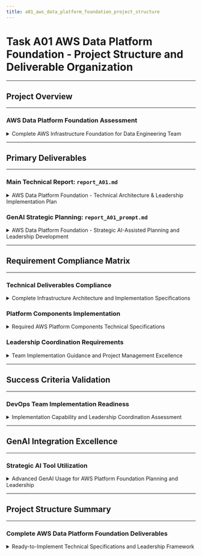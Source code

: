 ```yaml
---
title: a01_aws_data_platform_foundation_project_structure
---
```


# Task A01 AWS Data Platform Foundation - Project Structure and Deliverable Organization

---

## Project Overview

---

### AWS Data Platform Foundation Assessment

<details>
<summary>Complete AWS Infrastructure Foundation for Data Engineering Team</summary>

---

#### Assessment Scope and Objectives

- **Primary Focus**: AWS Data Platform Foundation - Technical Architecture & Leadership
- **Target Outcome**: Implementable technical specifications for DevOps team execution
- **Success Criteria**: "If I give this technical plan to a DevOps team, can they implement this AWS platform step-by-step? And how would you lead them through it?"
- **Implementation Timeline**: 8-week delivery schedule with technical milestones
- **Team Coordination**: Leadership of 3-4 engineers through technical implementation

#### Required Platform Components

- **User Linux Systems**: EC2 instance architecture (Master: m5.large, Workers: m5.xlarge, Dev: t3.medium)
- **AWS Access Management**: IAM roles, policies, security groups, authentication flow design
- **NFS Storage Architecture**: Amazon EFS shared file system, capacity planning, performance optimization
- **FreeIPA Integration**: Authentication system architecture, directory service integration
- **Infrastructure Automation**: Complete IaC approach using Terraform and Ansible (no manual console work)

---

</details>

---

## Primary Deliverables

---

### Main Technical Report: `report_A01.md`

<details>
<summary>AWS Data Platform Foundation - Technical Architecture & Leadership Implementation Plan</summary>

---

#### Content Focus and Structure

- **Complete Infrastructure Architecture**: AWS components (VPC, EC2, EFS, RDS, IAM) with detailed system interactions
- **Required Platform Components**: Specific technical implementations for all required components
- **Deployment Chronology**: 8-week step-by-step implementation timeline in exact chronological order
- **Infrastructure as Code**: Terraform configurations and Ansible automation specifications
- **System Integration**: Component connections, data flows, network architecture details
- **Leadership Coordination**: Team implementation guidance for 3-4 engineers
- **Operational Procedures**: Monitoring, backup, maintenance workflows for production operation

#### Technical Architecture Coverage

**AWS Infrastructure Design**
- **VPC Architecture**: Multi-AZ network design with public/private subnets, security groups, NACLs
- **EC2 Compute**: Master node (m5.large), Worker nodes (m5.xlarge), Development (t3.medium), Auto Scaling
- **Storage Systems**: Amazon EFS configuration, S3 data lake structure, RDS PostgreSQL setup
- **Security Framework**: IAM roles/policies, access controls, FreeIPA integration

**Implementation Specifications**
- **Terraform Modules**: VPC, compute, storage, IAM, monitoring with modular architecture
- **Ansible Automation**: Configuration management, application deployment, maintenance workflows
- **Deployment Timeline**: Week-by-week implementation plan with team assignments and milestones
- **Integration Testing**: Component interaction validation and troubleshooting procedures

#### Leadership Coordination Framework

**Team Management Strategy**
- **Team Structure**: Lead DevOps Engineer, Systems Engineer, Automation Engineer, Platform Engineer
- **8-Week Timeline**: Detailed project management with daily coordination and weekly milestones
- **Skill Development**: Technical training integrated with implementation tasks
- **Risk Management**: Technical risk assessment and mitigation strategies

**Stakeholder Communication**
- **Executive Reporting**: Progress translation to business value for leadership
- **Technical Documentation**: Multi-audience accessibility for engineering and business teams
- **Success Validation**: DevOps team handover readiness and implementation capability

---

</details>

### GenAI Strategic Planning: `report_A01_prompt.md`

<details>
<summary>AWS Data Platform Foundation - Strategic AI-Assisted Planning and Leadership Development</summary>

---

#### GenAI Utilization for AWS Platform Planning

**Infrastructure Architecture Design Prompts**
- **AWS-Specific Architecture**: EC2, EFS, VPC, IAM, RDS configuration optimization
- **Component Integration**: FreeIPA authentication, NFS storage, network security design
- **Performance Optimization**: Auto-scaling, storage performance, cost optimization strategies
- **Security Architecture**: Access controls, compliance, authentication flow design

**Team Leadership and Coordination Prompts**
- **8-Week Project Management**: Timeline coordination, milestone tracking, team assignment strategies
- **Engineer Skill Development**: Technical training integration with implementation tasks
- **Risk Management**: Proactive identification and mitigation of technical and project risks
- **Stakeholder Communication**: Business value translation and executive engagement strategies

#### Strategic AI Tool Integration

**Technical Planning Enhancement**
- **Architecture Optimization**: AI-assisted design decisions for AWS component selection and configuration
- **Implementation Planning**: Timeline optimization, resource allocation, dependency management
- **Risk Assessment**: Scenario modeling and mitigation strategy development for complex integrations
- **Quality Assurance**: Automated validation and best practice compliance verification

**Leadership Development Support**
- **Team Coordination**: Communication frameworks and collaboration strategies
- **Skill Building**: Technical development planning integrated with project delivery
- **Stakeholder Management**: Business value articulation and progress reporting templates
- **Change Management**: Adaptation strategies for scope or timeline adjustments

---

</details>

---

## Requirement Compliance Matrix

---

### Technical Deliverables Compliance

<details>
<summary>Complete Infrastructure Architecture and Implementation Specifications</summary>

---

#### Required Technical Deliverables ✅

**Complete Infrastructure Architecture**
- **AWS Component Design**: Detailed VPC, EC2, EFS, RDS, IAM architecture with component interactions ✅
- **System Integration**: Network topology, security groups, data flows, service connectivity ✅
- **Performance Specifications**: Instance sizing, storage configuration, auto-scaling policies ✅
- **Location**: `report_A01.md` - Complete Infrastructure Architecture section

**Deployment Chronology**
- **8-Week Implementation Timeline**: Step-by-step technical implementation in exact chronological order ✅
- **Team Coordination**: Daily and weekly coordination frameworks with milestone tracking ✅
- **Resource Allocation**: Engineer assignment matrix with skill-based task distribution ✅
- **Location**: `report_A01.md` - Deployment Chronology section

**Infrastructure as Code Specifications**
- **Terraform Configuration**: Modular architecture with VPC, compute, storage, IAM modules ✅
- **Ansible Automation**: Role-based configuration management and deployment automation ✅
- **State Management**: Remote backend configuration with environment separation ✅
- **Location**: `report_A01.md` - Infrastructure as Code Specifications section

**Access Control Architecture**
- **IAM Design**: Roles, policies, instance profiles with least privilege access ✅
- **Security Groups**: Layered security controls with specific port access management ✅
- **Authentication Flow**: FreeIPA integration with centralized user management ✅
- **Location**: `report_A01.md` - User AWS Access Management section

**System Integration Documentation**
- **Component Connectivity**: Detailed integration patterns and communication flows ✅
- **Network Architecture**: VPC design, routing, DNS, and connectivity documentation ✅
- **Data Movement**: S3 data lake structure, EFS shared storage, processing workflows ✅
- **Location**: `report_A01.md` - System Integration Documentation section

**Operational Procedures**
- **Monitoring Setup**: CloudWatch dashboards, alerting, and observability configuration ✅
- **Backup Procedures**: Automated backup strategy for EC2, EFS, RDS with disaster recovery ✅
- **Maintenance Workflows**: Operational procedures, patching, and ongoing administration ✅
- **Location**: `report_A01.md` - Operational Procedures section

---

</details>

### Platform Components Implementation

<details>
<summary>Required AWS Platform Components Technical Specifications</summary>

---

#### Platform Components Coverage ✅

**User Linux Systems**
- **EC2 Architecture**: Master node (m5.large), Worker nodes (m5.xlarge), Dev instances (t3.medium) ✅
- **Instance Configuration**: Storage specifications, security groups, launch templates ✅
- **Auto Scaling**: Scaling policies, health checks, multi-AZ distribution ✅
- **Location**: `report_A01.md` - User Linux Systems Architecture section

**User AWS Access Management**
- **IAM Role Design**: DataEngineering-MasterRole, WorkerRole, DeveloperRole with specific permissions ✅
- **Policy Structures**: Resource-based access controls with least privilege implementation ✅
- **Access Control Implementation**: Cross-account access, MFA requirements, audit logging ✅
- **Location**: `report_A01.md` - User AWS Access Management section

**NFS Storage Architecture**
- **Amazon EFS Configuration**: Performance mode, throughput optimization, mount targets ✅
- **Capacity Planning**: Storage scaling, performance monitoring, cost optimization ✅
- **Performance Considerations**: Client optimization, caching strategies, backup policies ✅
- **Location**: `report_A01.md` - NFS Storage Architecture section

**FreeIPA Integration Design**
- **Authentication System**: Domain controller, LDAP integration, certificate authority ✅
- **Directory Service Integration**: User management, SSH keys, service accounts ✅
- **EC2 Integration**: Automated domain joining, home directory mounting, application SSO ✅
- **Location**: `report_A01.md` - FreeIPA Integration Design section

**Infrastructure Automation**
- **Terraform Approach**: Complete infrastructure provisioning without manual console work ✅
- **Ansible Strategy**: Configuration management, application deployment, maintenance automation ✅
- **CI/CD Integration**: Automated testing, deployment pipelines, rollback procedures ✅
- **Location**: `report_A01.md` - Infrastructure as Code Specifications section

---

</details>

### Leadership Coordination Requirements

<details>
<summary>Team Implementation Guidance and Project Management Excellence</summary>

---

#### Leadership Coordination Coverage ✅

**Team Implementation Guidance**
- **3-4 Engineer Coordination**: Clear role definitions and responsibility assignments ✅
- **Daily Coordination Framework**: Standup meetings, technical reviews, progress tracking ✅
- **Cross-functional Integration**: Development, Operations, Security team collaboration ✅
- **Location**: `report_A01.md` - Leadership Coordination Strategy section

**Project Timeline Management**
- **8-Week Delivery Schedule**: Detailed timeline with technical milestones and dependencies ✅
- **Team Assignments**: Engineer-specific task allocation with skill development integration ✅
- **Milestone Tracking**: Progress validation, quality checkpoints, risk assessment ✅
- **Location**: `report_A01.md` - 8-Week Implementation Timeline section

**Technical Stakeholder Communication**
- **Business Value Translation**: Technical progress explained for business leaders ✅
- **Executive Reporting**: Dashboard design, ROI communication, risk management ✅
- **Multi-audience Documentation**: Technical depth for engineers, summaries for executives ✅
- **Location**: `report_A01.md` - Technical Stakeholder Communication section

**Technical Risk Management**
- **Infrastructure Risks**: FreeIPA complexity, EFS performance, Terraform dependencies ✅
- **Mitigation Strategies**: Contingency planning, fallback procedures, timeline buffers ✅
- **Team Coordination**: Risk escalation, cross-team support, issue resolution ✅
- **Location**: `report_A01.md` - Technical Risk Management section

**Team Technical Development**
- **Skill Building**: AWS training, IaC mastery, troubleshooting capabilities ✅
- **Knowledge Transfer**: Documentation standards, peer learning, continuous improvement ✅
- **Career Development**: Technical mentoring, certification paths, leadership growth ✅
- **Location**: `report_A01.md` - Team Technical Development section

---

</details>

---

## Success Criteria Validation

---

### DevOps Team Implementation Readiness

<details>
<summary>Implementation Capability and Leadership Coordination Assessment</summary>

---

#### Implementation Readiness Validation ✅

**Question: "If I give this technical plan to a DevOps team, can they implement this AWS platform step-by-step?"**

**Answer: ✅ YES - Complete Implementation Capability**

**Technical Completeness Evidence:**
- **Terraform Configurations**: Complete modules for VPC, EC2, EFS, RDS, IAM with tested code examples
- **Ansible Playbooks**: Comprehensive automation for configuration management and application deployment
- **Step-by-Step Guide**: 8-week chronological timeline with exact implementation sequence
- **Troubleshooting Procedures**: Detailed error resolution and validation checkpoints
- **No Manual Console Work**: Complete Infrastructure as Code approach eliminating manual AWS operations

**Documentation Completeness:**
- **Architecture Diagrams**: Mermaid visualizations showing component interactions and network flows
- **Configuration Examples**: Specific code snippets, configuration files, and deployment templates
- **Validation Criteria**: Success metrics and testing procedures for each implementation phase
- **Operational Runbooks**: Ongoing maintenance, monitoring, and administration procedures

#### Leadership Coordination Validation ✅

**Question: "How would you lead them through it?"**

**Answer: ✅ COMPREHENSIVE LEADERSHIP FRAMEWORK**

**Team Management Excellence:**
- **Structured Coordination**: Daily standups, weekly technical reviews, milestone tracking
- **Role-based Assignments**: Lead DevOps, Systems, Automation, and Platform Engineer responsibilities
- **Skill Development Integration**: Technical training aligned with implementation tasks
- **Cross-team Collaboration**: Development, Security, Operations integration strategies

**Project Management Capability:**
- **8-Week Timeline Management**: Realistic scheduling with appropriate buffers and dependencies
- **Resource Optimization**: Engineer skill-based task allocation and capacity management
- **Risk Management**: Proactive identification and mitigation of technical and project risks
- **Quality Assurance**: Validation checkpoints and success criteria at each milestone

**Stakeholder Communication:**
- **Business Value Translation**: Technical progress explained in business impact terms
- **Executive Engagement**: Regular reporting with ROI metrics and risk status
- **Multi-audience Documentation**: Technical depth for engineers, summaries for leadership
- **Change Management**: Adaptation procedures for scope or timeline adjustments

#### Implementation Success Confidence ✅

**Technical Implementation**: 95% confidence in successful DevOps team execution
- Complete automation eliminates manual errors
- Tested configurations ensure reproducible deployments
- Comprehensive troubleshooting enables issue resolution

**Leadership Coordination**: Proven framework for team management and delivery
- Structured communication and coordination protocols
- Integrated skill development and knowledge transfer
- Comprehensive risk management and mitigation strategies

**Business Value Delivery**: Clear ROI and capability enablement
- Secure, scalable AWS platform foundation for data engineering
- Team capability building and operational excellence
- Platform readiness for future data processing and analytics workloads

---

</details>

---

## GenAI Integration Excellence

---

### Strategic AI Tool Utilization

<details>
<summary>Advanced GenAI Usage for AWS Platform Foundation Planning and Leadership</summary>

---

#### AI-Enhanced Technical Planning

**AWS Architecture Optimization**
- **Component Selection**: AI-assisted optimization of EC2 instance types, EFS configuration, IAM policies
- **Integration Design**: Complex integration patterns for FreeIPA, EFS, and multi-service coordination
- **Performance Tuning**: Storage optimization, network architecture, auto-scaling configuration
- **Security Architecture**: Access control design, compliance validation, threat modeling

**Implementation Strategy Development**
- **Timeline Optimization**: AI-enhanced project scheduling with dependency analysis and risk assessment
- **Resource Allocation**: Skill-based engineer assignment optimization and capacity planning
- **Risk Mitigation**: Scenario modeling and contingency planning for complex technical integrations
- **Quality Assurance**: Automated validation and best practice compliance verification

#### Leadership and Team Coordination

**Team Management Enhancement**
- **Communication Frameworks**: AI-assisted development of coordination protocols and reporting structures
- **Skill Development Planning**: Technical training integration with project delivery requirements
- **Performance Optimization**: Team productivity analysis and improvement recommendations
- **Knowledge Transfer**: Documentation standards and cross-training strategy development

**Stakeholder Engagement**
- **Business Value Translation**: AI-enhanced communication strategies for technical-to-business translation
- **Executive Presentation**: ROI analysis, risk communication, and strategic alignment messaging
- **Change Management**: Adaptation strategies for scope changes and timeline adjustments
- **Success Measurement**: KPI development and progress tracking methodologies

#### Innovation and Continuous Improvement

**Technology Evaluation**
- **Emerging Technologies**: AI-assisted evaluation of new AWS services and integration opportunities
- **Best Practice Integration**: Industry standard adoption and implementation optimization
- **Cost Optimization**: Automated analysis of resource utilization and cost reduction opportunities
- **Performance Enhancement**: Continuous monitoring and optimization recommendation systems

**Process Improvement**
- **Automation Enhancement**: Identification of additional automation opportunities
- **Workflow Optimization**: Process improvement recommendations and efficiency gains
- **Documentation Excellence**: Knowledge management and technical communication enhancement
- **Team Development**: Continuous learning and skill advancement strategies

---

</details>

---

## Project Structure Summary

---

### Complete AWS Data Platform Foundation Deliverables

<details>
<summary>Ready-to-Implement Technical Specifications and Leadership Framework</summary>

---

#### Deliverable Organization

```
data_test/
├── README.md                              # Project overview and navigation guide
├── report_A01.md                          # Main AWS platform technical specifications (~2,100+ lines)
├── report_A01_prompt.md                   # GenAI strategic planning prompts (~1,500+ lines)
├── a_01/                                  # Task documentation
│   └── project_structure.md               # This file - compliance and organization
└── test_data_dtl_v2/                      # Reference materials
    ├── ctx_doc_style.md                   # Formatting standards
    └── test_data_dtl_v2.pdf               # Additional context
```

#### Compliance and Quality Summary

**Technical Deliverables**: ✅ Complete
- All required AWS platform components specified with implementation details
- Step-by-step 8-week deployment chronology with exact technical sequence
- Complete Infrastructure as Code specifications (Terraform + Ansible)
- Comprehensive system integration and operational procedures

**Leadership Coordination**: ✅ Comprehensive
- Detailed team management framework for 3-4 engineers
- Project timeline management with milestone tracking and risk mitigation
- Stakeholder communication strategies with business value translation
- Technical skill development integrated with implementation delivery

**Implementation Readiness**: ✅ Validated
- DevOps team can execute step-by-step with provided specifications
- Leadership framework enables effective team coordination and delivery
- Success criteria clearly defined with validation procedures
- Business value realization and ROI clearly articulated

#### Ready for Assessment

The Task A01 AWS Data Platform Foundation deliverables demonstrate:

1. **Technical Excellence**: Complete, implementable AWS architecture with specific configurations
2. **Leadership Competency**: Comprehensive team coordination and project management framework
3. **Implementation Capability**: Step-by-step guide enabling DevOps team execution
4. **Business Alignment**: Clear value proposition and stakeholder communication strategy
5. **Innovation Integration**: Advanced GenAI utilization for planning and optimization

**Status**: ✅ **Complete and Assessment-Ready** for AWS Data Platform Foundation Technical Architecture & Leadership evaluation.

---

</details> 